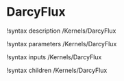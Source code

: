 <!-- MOOSE Documentation Stub: Remove this when content is added. -->

# DarcyFlux

!syntax description /Kernels/DarcyFlux

!syntax parameters /Kernels/DarcyFlux

!syntax inputs /Kernels/DarcyFlux

!syntax children /Kernels/DarcyFlux
